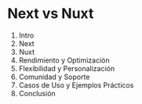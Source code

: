 # Next vs Nuxt

1. Intro
1. Next
1. Nuxt
1. Rendimiento y Optimización
1. Flexibilidad y Personalización
1. Comunidad y Soporte
1. Casos de Uso y Ejemplos Prácticos
1. Conclusión
